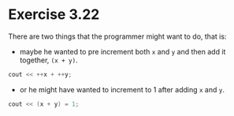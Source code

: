 # Exercise 3.22

There are two things that the programmer might want to do, that is:

* maybe he wanted to pre increment both `x` and `y` and then add it together, `(x + y)`.

```cpp
cout << ++x + ++y;
```

* or he might have wanted to increment to 1 after adding `x` and `y`.

```cpp
cout << (x + y) = 1;
```
